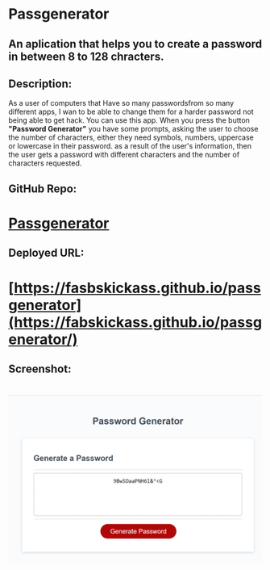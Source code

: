 # Passgenerator
## An aplication that helps you to create a password in between 8 to 128 chracters.


## Description:
As a user of computers that Have so many passwordsfrom so many different apps, I wan to be able to change them for a harder password not being able to get hack. You can use this app. 
When you press the button **"Password Generator"** you have some prompts, asking the user to choose the number of characters, either they need symbols, numbers, uppercase or lowercase in their password.
as a result of the user's information, then the user gets a password with different characters and the number of characters requested.

## GitHub Repo:
# [Passgenerator](git@github.com:Fabskickass/passgenerator.git)

## Deployed URL:
# [https://fasbskickass.github.io/passgenerator](https://fabskickass.github.io/passgenerator/)

## Screenshot:
# ![Password-Generator](images/passGenerator.png)
